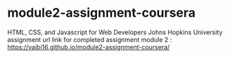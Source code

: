 # module2-assignment-coursera
HTML, CSS, and Javascript for Web Developers Johns Hopkins University assignment
url link for completed assignment module 2 : https://vaibi16.github.io/module2-assignment-coursera/

